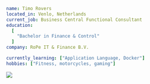 ```yaml
name: Timo Rovers 
located_in: Venlo, Netherlands
current_job: Business Central Functional Consultant
education: 
  [
    "Bachelor in Finance & Control"
  ]
company: RoPe IT & Finance B.V.

currently_learning: ["Application Language, Docker"]
hobbies: ["Fitness, motorcycles, gaming"]
```

<img src="https://github-readme-stats.vercel.app/api/top-langs?username=timorovers&layout=compact"/>
